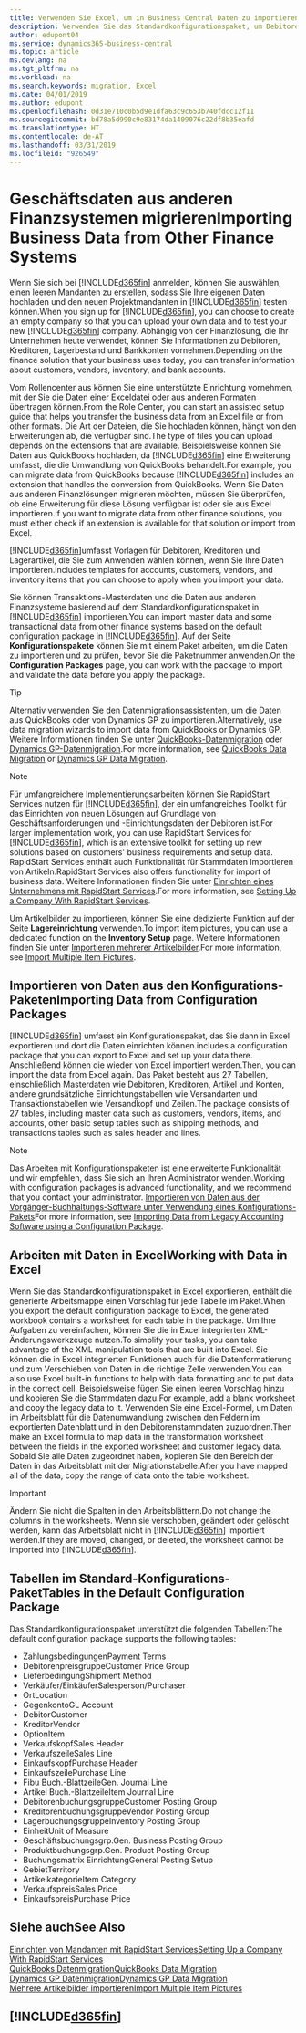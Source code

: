 ```yaml
---
title: Verwenden Sie Excel, um in Business Central Daten zu importieren | Microsoft Docs
description: Verwenden Sie das Standardkonfigurationspaket, um Debitorendaten in Excel hinzuzufügen und Daten nach Business Central zu importieren.
author: edupont04
ms.service: dynamics365-business-central
ms.topic: article
ms.devlang: na
ms.tgt_pltfrm: na
ms.workload: na
ms.search.keywords: migration, Excel
ms.date: 04/01/2019
ms.author: edupont
ms.openlocfilehash: 0d31e710c0b5d9e1dfa63c9c653b740fdcc12f11
ms.sourcegitcommit: bd78a5d990c9e83174da1409076c22df8b35eafd
ms.translationtype: HT
ms.contentlocale: de-AT
ms.lasthandoff: 03/31/2019
ms.locfileid: "926549"
---
```

# <a name="importing-business-data-from-other-finance-systems"></a><span data-ttu-id="9c20a-103">Geschäftsdaten aus anderen Finanzsystemen migrieren</span><span class="sxs-lookup"><span data-stu-id="9c20a-103">Importing Business Data from Other Finance Systems</span></span>
<span data-ttu-id="9c20a-104">Wenn Sie sich bei [!INCLUDE[d365fin](includes/d365fin_md.md)] anmelden, können Sie auswählen, einen leeren Mandanten zu erstellen, sodass Sie Ihre eigenen Daten hochladen und den neuen Projektmandanten in [!INCLUDE[d365fin](includes/d365fin_md.md)] testen können.</span><span class="sxs-lookup"><span data-stu-id="9c20a-104">When you sign up for [!INCLUDE[d365fin](includes/d365fin_md.md)], you can choose to create an empty company so that you can upload your own data and to test your new [!INCLUDE[d365fin](includes/d365fin_md.md)] company.</span></span> <span data-ttu-id="9c20a-105">Abhängig von der Finanzlösung, die Ihr Unternehmen heute verwendet, können Sie Informationen zu Debitoren, Kreditoren, Lagerbestand und Bankkonten vornehmen.</span><span class="sxs-lookup"><span data-stu-id="9c20a-105">Depending on the finance solution that your business uses today, you can transfer information about customers, vendors, inventory, and bank accounts.</span></span>  

<span data-ttu-id="9c20a-106">Vom Rollencenter aus können Sie eine unterstützte Einrichtung vornehmen, mit der Sie die Daten einer Exceldatei oder aus anderen Formaten übertragen können.</span><span class="sxs-lookup"><span data-stu-id="9c20a-106">From the Role Center, you can start an assisted setup guide that helps you transfer the business data from an Excel file or from other formats.</span></span> <span data-ttu-id="9c20a-107">Die Art der Dateien, die Sie hochladen können, hängt von den Erweiterungen ab, die verfügbar sind.</span><span class="sxs-lookup"><span data-stu-id="9c20a-107">The type of files you can upload depends on the extensions that are available.</span></span> <span data-ttu-id="9c20a-108">Beispielsweise können Sie Daten aus QuickBooks hochladen, da [!INCLUDE[d365fin](includes/d365fin_md.md)] eine Erweiterung umfasst, die die Umwandlung von QuickBooks behandelt.</span><span class="sxs-lookup"><span data-stu-id="9c20a-108">For example, you can migrate data from QuickBooks because [!INCLUDE[d365fin](includes/d365fin_md.md)] includes an extension that handles the conversion from QuickBooks.</span></span> <span data-ttu-id="9c20a-109">Wenn Sie Daten aus anderen Finanzlösungen migrieren möchten, müssen Sie überprüfen, ob eine Erweiterung für diese Lösung verfügbar ist oder sie aus Excel importieren.</span><span class="sxs-lookup"><span data-stu-id="9c20a-109">If you want to migrate data from other finance solutions, you must either check if an extension is available for that solution or import from Excel.</span></span>  

[!INCLUDE[d365fin](includes/d365fin_md.md)]<span data-ttu-id="9c20a-110">umfasst Vorlagen für Debitoren, Kreditoren und Lagerartikel, die Sie zum Anwenden wählen können, wenn Sie Ihre Daten importieren.</span><span class="sxs-lookup"><span data-stu-id="9c20a-110">includes templates for accounts, customers, vendors, and inventory items that you can choose to apply when you import your data.</span></span>

<span data-ttu-id="9c20a-111">Sie können Transaktions-Masterdaten und die Daten aus anderen Finanzsysteme basierend auf dem Standardkonfigurationspaket in [!INCLUDE[d365fin](includes/d365fin_md.md)] importieren.</span><span class="sxs-lookup"><span data-stu-id="9c20a-111">You can import master data and some transactional data from other finance systems based on the default configuration package in [!INCLUDE[d365fin](includes/d365fin_md.md)].</span></span> <span data-ttu-id="9c20a-112">Auf der Seite **Konfigurationspakete** können Sie mit einem Paket arbeiten, um die Daten zu importieren und zu prüfen, bevor Sie die Paketnummer anwenden.</span><span class="sxs-lookup"><span data-stu-id="9c20a-112">On the **Configuration Packages** page, you can work with the package to import and validate the data before you apply the package.</span></span>  

> [!TIP]  
> <span data-ttu-id="9c20a-113">Alternativ verwenden Sie den Datenmigrationsassistenten, um die Daten aus QuickBooks oder von Dynamics GP zu importieren.</span><span class="sxs-lookup"><span data-stu-id="9c20a-113">Alternatively, use data migration wizards to import data from QuickBooks or Dynamics GP.</span></span> <span data-ttu-id="9c20a-114">Weitere Informationen finden Sie unter [QuickBooks-Datenmigration](ui-extensions-quickbooks-data-migration.md) oder [Dynamics GP-Datenmigration](ui-extensions-dynamicsgp-data-migration.md).</span><span class="sxs-lookup"><span data-stu-id="9c20a-114">For more information, see [QuickBooks Data Migration](ui-extensions-quickbooks-data-migration.md) or [Dynamics GP Data Migration](ui-extensions-dynamicsgp-data-migration.md).</span></span>

> [!NOTE]  
> <span data-ttu-id="9c20a-115">Für umfangreichere Implementierungsarbeiten können Sie RapidStart Services nutzen für [!INCLUDE[d365fin](includes/d365fin_md.md)], der ein umfangreiches Toolkit für das Einrichten von neuen Lösungen auf Grundlage von Geschäftsanforderungen und -Einrichtungsdaten der Debitoren ist.</span><span class="sxs-lookup"><span data-stu-id="9c20a-115">For larger implementation work, you can use RapidStart Services for [!INCLUDE[d365fin](includes/d365fin_md.md)], which is an extensive toolkit for setting up new solutions based on customers' business requirements and setup data.</span></span> <span data-ttu-id="9c20a-116">RapidStart Services enthält auch Funktionalität für Stammdaten Importieren von Artikeln.</span><span class="sxs-lookup"><span data-stu-id="9c20a-116">RapidStart Services also offers functionality for import of business data.</span></span> <span data-ttu-id="9c20a-117">Weitere Informationen finden Sie unter [Einrichten eines Unternehmens mit RapidStart Services](admin-set-up-a-company-with-rapidstart.md).</span><span class="sxs-lookup"><span data-stu-id="9c20a-117">For more information, see [Setting Up a Company With RapidStart Services](admin-set-up-a-company-with-rapidstart.md).</span></span>

<span data-ttu-id="9c20a-118">Um Artikelbilder zu importieren, können Sie eine dedizierte Funktion auf der Seite **Lagereinrichtung** verwenden.</span><span class="sxs-lookup"><span data-stu-id="9c20a-118">To import item pictures, you can use a dedicated function on the **Inventory Setup** page.</span></span> <span data-ttu-id="9c20a-119">Weitere Informationen finden Sie unter [Importieren mehrerer Artikelbilder](inventory-how-import-item-pictures.md).</span><span class="sxs-lookup"><span data-stu-id="9c20a-119">For more information, see [Import Multiple Item Pictures](inventory-how-import-item-pictures.md).</span></span>

## <a name="importing-data-from-configuration-packages"></a><span data-ttu-id="9c20a-120">Importieren von Daten aus den Konfigurations-Paketen</span><span class="sxs-lookup"><span data-stu-id="9c20a-120">Importing Data from Configuration Packages</span></span>
[!INCLUDE[d365fin](includes/d365fin_md.md)] <span data-ttu-id="9c20a-121">umfasst ein Konfigurationspaket, das Sie dann in Excel exportieren und dort die Daten einrichten können.</span><span class="sxs-lookup"><span data-stu-id="9c20a-121">includes a configuration package that you can export to Excel and set up your data there.</span></span> <span data-ttu-id="9c20a-122">Anschließend können die wieder von Excel importiert werden.</span><span class="sxs-lookup"><span data-stu-id="9c20a-122">Then, you can import the data from Excel again.</span></span> <span data-ttu-id="9c20a-123">Das Paket besteht aus 27 Tabellen, einschließlich Masterdaten wie Debitoren, Kreditoren, Artikel und Konten, andere grundsätzliche Einrichtungstabellen wie Versandarten und Transaktionstabellen wie Versandkopf und Zeilen.</span><span class="sxs-lookup"><span data-stu-id="9c20a-123">The package consists of 27 tables, including master data such as customers, vendors, items, and accounts, other basic setup tables such as shipping methods, and transactions tables such as sales header and lines.</span></span>  

> [!NOTE]  
>   <span data-ttu-id="9c20a-124">Das Arbeiten mit Konfigurationspaketen ist eine erweiterte Funktionalität und wir empfehlen, dass Sie sich an Ihren Administrator wenden.</span><span class="sxs-lookup"><span data-stu-id="9c20a-124">Working with configuration packages is advanced functionality, and we recommend that you contact your administrator.</span></span> <span data-ttu-id="9c20a-125">[Importieren von Daten aus der Vorgänger-Buchhaltungs-Software unter Verwendung eines Konfigurations-Pakets](across-import-data-configuration-packages.md)</span><span class="sxs-lookup"><span data-stu-id="9c20a-125">For more information, see [Importing Data from Legacy Accounting Software using a Configuration Package](across-import-data-configuration-packages.md).</span></span>

## <a name="working-with-data-in-excel"></a><span data-ttu-id="9c20a-126">Arbeiten mit Daten in Excel</span><span class="sxs-lookup"><span data-stu-id="9c20a-126">Working with Data in Excel</span></span>
<span data-ttu-id="9c20a-127">Wenn Sie das Standardkonfigurationspaket in Excel exportieren, enthält die generierte Arbeitsmappe einen Vorschlag für jede Tabelle im Paket.</span><span class="sxs-lookup"><span data-stu-id="9c20a-127">When you export the default configuration package to Excel, the generated workbook contains a worksheet for each table in the package.</span></span> <span data-ttu-id="9c20a-128">Um Ihre Aufgaben zu vereinfachen, können Sie die in Excel integrierten XML-Änderungswerkzeuge nutzen.</span><span class="sxs-lookup"><span data-stu-id="9c20a-128">To simplify your tasks, you can take advantage of the XML manipulation tools that are built into Excel.</span></span> <span data-ttu-id="9c20a-129">Sie können die in Excel integrierten Funktionen auch für die Datenformatierung und zum Verschieben von Daten in die richtige Zelle verwenden.</span><span class="sxs-lookup"><span data-stu-id="9c20a-129">You can also use Excel built-in functions to help with data formatting and to put data in the correct cell.</span></span> <span data-ttu-id="9c20a-130">Beispielsweise fügen Sie einen leeren Vorschlag hinzu und kopieren Sie die Stammdaten dazu.</span><span class="sxs-lookup"><span data-stu-id="9c20a-130">For example, add a blank worksheet and copy the legacy data to it.</span></span> <span data-ttu-id="9c20a-131">Verwenden Sie eine Excel-Formel, um Daten im Arbeitsblatt für die Datenumwandlung zwischen den Feldern im exportierten Datenblatt und in den Debitorenstammdaten zuzuordnen.</span><span class="sxs-lookup"><span data-stu-id="9c20a-131">Then make an Excel formula to map data in the transformation worksheet between the fields in the exported worksheet and customer legacy data.</span></span> <span data-ttu-id="9c20a-132">Sobald Sie alle Daten zugeordnet haben, kopieren Sie den Bereich der Daten in das Arbeitsblatt mit der Migrationstabelle.</span><span class="sxs-lookup"><span data-stu-id="9c20a-132">After you have mapped all of the data, copy the range of data onto the table worksheet.</span></span>  

> [!IMPORTANT]  
>  <span data-ttu-id="9c20a-133">Ändern Sie nicht die Spalten in den Arbeitsblättern.</span><span class="sxs-lookup"><span data-stu-id="9c20a-133">Do not change the columns in the worksheets.</span></span> <span data-ttu-id="9c20a-134">Wenn sie verschoben, geändert oder gelöscht werden, kann das Arbeitsblatt nicht in [!INCLUDE[d365fin](includes/d365fin_md.md)] importiert werden.</span><span class="sxs-lookup"><span data-stu-id="9c20a-134">If they are moved, changed, or deleted, the worksheet cannot be imported into [!INCLUDE[d365fin](includes/d365fin_md.md)].</span></span>

## <a name="tables-in-the-default-configuration-package"></a><span data-ttu-id="9c20a-135">Tabellen im Standard-Konfigurations-Paket</span><span class="sxs-lookup"><span data-stu-id="9c20a-135">Tables in the Default Configuration Package</span></span>
<span data-ttu-id="9c20a-136">Das Standardkonfigurationspaket unterstützt die folgenden Tabellen:</span><span class="sxs-lookup"><span data-stu-id="9c20a-136">The default configuration package supports the following tables:</span></span>

-   <span data-ttu-id="9c20a-137">Zahlungsbedingungen</span><span class="sxs-lookup"><span data-stu-id="9c20a-137">Payment Terms</span></span>
-   <span data-ttu-id="9c20a-138">Debitorenpreisgruppe</span><span class="sxs-lookup"><span data-stu-id="9c20a-138">Customer Price Group</span></span>
-   <span data-ttu-id="9c20a-139">Lieferbedingung</span><span class="sxs-lookup"><span data-stu-id="9c20a-139">Shipment Method</span></span>
-   <span data-ttu-id="9c20a-140">Verkäufer/Einkäufer</span><span class="sxs-lookup"><span data-stu-id="9c20a-140">Salesperson/Purchaser</span></span>
-   <span data-ttu-id="9c20a-141">Ort</span><span class="sxs-lookup"><span data-stu-id="9c20a-141">Location</span></span>
-   <span data-ttu-id="9c20a-142">Gegenkonto</span><span class="sxs-lookup"><span data-stu-id="9c20a-142">GL Account</span></span>
-   <span data-ttu-id="9c20a-143">Debitor</span><span class="sxs-lookup"><span data-stu-id="9c20a-143">Customer</span></span>
-   <span data-ttu-id="9c20a-144">Kreditor</span><span class="sxs-lookup"><span data-stu-id="9c20a-144">Vendor</span></span>
-   <span data-ttu-id="9c20a-145">Option</span><span class="sxs-lookup"><span data-stu-id="9c20a-145">Item</span></span>
-   <span data-ttu-id="9c20a-146">Verkaufskopf</span><span class="sxs-lookup"><span data-stu-id="9c20a-146">Sales Header</span></span>
-   <span data-ttu-id="9c20a-147">Verkaufszeile</span><span class="sxs-lookup"><span data-stu-id="9c20a-147">Sales Line</span></span>
-   <span data-ttu-id="9c20a-148">Einkaufskopf</span><span class="sxs-lookup"><span data-stu-id="9c20a-148">Purchase Header</span></span>
-   <span data-ttu-id="9c20a-149">Einkaufszeile</span><span class="sxs-lookup"><span data-stu-id="9c20a-149">Purchase Line</span></span>
-   <span data-ttu-id="9c20a-150">Fibu Buch.-Blattzeile</span><span class="sxs-lookup"><span data-stu-id="9c20a-150">Gen. Journal Line</span></span>
-   <span data-ttu-id="9c20a-151">Artikel Buch.-Blattzeile</span><span class="sxs-lookup"><span data-stu-id="9c20a-151">Item Journal Line</span></span>
-   <span data-ttu-id="9c20a-152">Debitorenbuchungsgruppe</span><span class="sxs-lookup"><span data-stu-id="9c20a-152">Customer Posting Group</span></span>
-   <span data-ttu-id="9c20a-153">Kreditorenbuchungsgruppe</span><span class="sxs-lookup"><span data-stu-id="9c20a-153">Vendor Posting Group</span></span>
-   <span data-ttu-id="9c20a-154">Lagerbuchungsgruppe</span><span class="sxs-lookup"><span data-stu-id="9c20a-154">Inventory Posting Group</span></span>
-   <span data-ttu-id="9c20a-155">Einheit</span><span class="sxs-lookup"><span data-stu-id="9c20a-155">Unit of Measure</span></span>
-   <span data-ttu-id="9c20a-156">Geschäftsbuchungsgrp.</span><span class="sxs-lookup"><span data-stu-id="9c20a-156">Gen. Business Posting Group</span></span>
-   <span data-ttu-id="9c20a-157">Produktbuchungsgrp.</span><span class="sxs-lookup"><span data-stu-id="9c20a-157">Gen. Product Posting Group</span></span>
-   <span data-ttu-id="9c20a-158">Buchungsmatrix Einrichtung</span><span class="sxs-lookup"><span data-stu-id="9c20a-158">General Posting Setup</span></span>
-   <span data-ttu-id="9c20a-159">Gebiet</span><span class="sxs-lookup"><span data-stu-id="9c20a-159">Territory</span></span>
-   <span data-ttu-id="9c20a-160">Artikelkategorie</span><span class="sxs-lookup"><span data-stu-id="9c20a-160">Item Category</span></span>
-   <span data-ttu-id="9c20a-161">Verkaufspreis</span><span class="sxs-lookup"><span data-stu-id="9c20a-161">Sales Price</span></span>
-   <span data-ttu-id="9c20a-162">Einkaufspreis</span><span class="sxs-lookup"><span data-stu-id="9c20a-162">Purchase Price</span></span>

## <a name="see-also"></a><span data-ttu-id="9c20a-163">Siehe auch</span><span class="sxs-lookup"><span data-stu-id="9c20a-163">See Also</span></span>
[<span data-ttu-id="9c20a-164">Einrichten von Mandanten mit RapidStart Services</span><span class="sxs-lookup"><span data-stu-id="9c20a-164">Setting Up a Company With RapidStart Services</span></span>](admin-set-up-a-company-with-rapidstart.md)  
[<span data-ttu-id="9c20a-165">QuickBooks Datenmigration</span><span class="sxs-lookup"><span data-stu-id="9c20a-165">QuickBooks Data Migration</span></span>](ui-extensions-quickbooks-data-migration.md)  
[<span data-ttu-id="9c20a-166">Dynamics GP Datenmigration</span><span class="sxs-lookup"><span data-stu-id="9c20a-166">Dynamics GP Data Migration</span></span>](ui-extensions-dynamicsgp-data-migration.md)  
[<span data-ttu-id="9c20a-167">Mehrere Artikelbilder importieren</span><span class="sxs-lookup"><span data-stu-id="9c20a-167">Import Multiple Item Pictures</span></span>](inventory-how-import-item-pictures.md)

## [!INCLUDE[d365fin](includes/free_trial_md.md)]  
